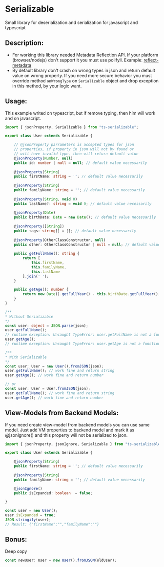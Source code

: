 Serializable
=====

Small library for deserialization and serialization for javascript and typescript

Description:
------
- For working this library needed Metadata Reflection API. If your platform (browser/nodejs) don't support it you must use polifyll. Example: [reflect-metadata](https://www.npmjs.com/package/reflect-metadata)
- By default library don't crash on wrong types in json and return default value on wrong property. If you need more secure behavior you must override method `onWrongType` on `Serializable` object and drop exception in this method, by your logic want.

Usage:
------
This example writed on typescript, but if remove typing, then him will work and on javascript.

```typescript
import { jsonProperty, Serializable } from "ts-serializable";

export class User extends Serializable {

    // @jsonProperty parrameters is accepted types for json
    // properties, if property in json will not by found or
    // will have invalid type, then will return default value
    @jsonProperty(Number, null)
    public id: number | null = null; // default value necessarily
  
    @jsonProperty(String)
    public firstName: string = ''; // default value necessarily
  
    @jsonProperty(String)
    public familyName: string = ''; // default value necessarily
  
    @jsonProperty(String, void 0)
    public lastName?: string = void 0; // default value necessarily
    
    @jsonProperty(Date)
    public birthDate: Date = new Date(); // default value necessarily
    
    @jsonProperty([String])
    public tags: string[] = []; // default value necessarily
    
    @jsonProperty(OtherClassConstructor, null)
    public other: OtherClassConstructor | null = null; // default value necessarily
    
    public getFullName(): string {
        return [
            this.firstName,
            this.familyName,
            this.lastName
        ].join(' ');
    }

    public getAge(): number {
        return new Date().getFullYear() - this.birthDate.getFullYear();
    }
}

/**
* Without Serializable
*/
const user: object = JSON.parse(json);
user.getFullName();
// runtime exception: Uncaught TypeError: user.getFullName is not a function
user.getAge();
// runtime exception: Uncaught TypeError: user.getAge is not a function

/**
* With Serializable
*/
const user: User = new User().fromJSON(json);
user.getFullName(); // work fine and return string
user.getAge(); // work fine and return number

// or
const user: User = User.fromJSON(json);
user.getFullName(); // work fine and return string
user.getAge(); // work fine and return number
```

View-Models from Backend Models:
------
If you need create view-model from backend models you can use same model. 
Just add VM properties to backend model and mark it as @jsonIgnore() and this 
property will not be serialized to json.

```typescript
import { jsonProperty, jsonIgnore, Serializable } from "ts-serializable";

export class User extends Serializable {

    @jsonProperty(String)
    public firstName: string = ''; // default value necessarily
  
    @jsonProperty(String)
    public familyName: string = ''; // default value necessarily

    @jsonIgnore()
    public isExpanded: boolean  = false;

}

const user = new User();
user.isExpanded = true;
JSON.stringify(user);
// Result: {"firstName":"","familyName":""}
```

Bonus:
------
Deep copy
```typescript
const newUser: User = new User().fromJSON(oldUser);
```
